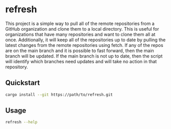 # refresh

This project is a simple way to pull all of the remote repositories from a GitHub organization and clone them to a local directory. This is useful for organizations that have many repositories and want to clone them all at once.  Additionally, it will keep all of the repositories up to date by pulling the latest changes from the remote repositories using fetch.  If any of the repos are on the main branch and it is possible to fast forward, then the main branch will be updated.  If the main branch is not up to date, then the script will identify which branches need updates and will take no action in that repository.

## Quickstart

```bash
cargo install --git https://path/to/refresh.git
```

## Usage

```bash
refresh --help
```
